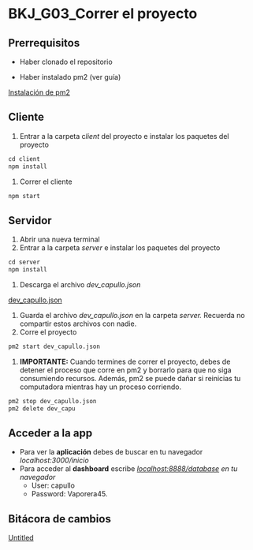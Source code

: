 # BKJ_G03_Correr el proyecto

## Prerrequisitos

- Haber clonado el repositorio

[](https://github.com/Ace-Software-Development/blackjack_monarca)

- Haber instalado pm2 (ver guía)

[Instalación de pm2](BKJ_G01_Gui%CC%81a%20del%20servidor%2076ffad5f45c54fdabea9d5c68909c8ca/Instalacio%CC%81n%20de%20pm2%20d06ff367d4624a51afb995e6e12bb402.md) 

## Cliente

1. Entrar a la carpeta c*lient* del proyecto e instalar los paquetes del proyecto

```cpp
cd client
npm install
```

1. Correr el cliente

```cpp
npm start
```

## Servidor

1. Abrir una nueva terminal
2. Entrar a la carpeta *server* e instalar los paquetes del proyecto

```cpp
cd server
npm install
```

1. Descarga el archivo *dev_capullo.json*

[dev_capullo.json](https://drive.google.com/file/d/1ZV965uwlXma8qOXvWAzm0IVBoMOl0eoB/view?usp=sharing)

1. Guarda el archivo *dev_capullo.json* en la carpeta *server.* Recuerda no compartir estos archivos con nadie.
2. Corre el proyecto

```bash
pm2 start dev_capullo.json
```

1. **IMPORTANTE:** Cuando termines de correr el proyecto, debes de detener el proceso que corre en pm2 y borrarlo para que no siga consumiendo recursos. Además, pm2 se puede dañar si reinicias tu computadora mientras hay un proceso corriendo.

```bash
pm2 stop dev_capullo.json
pm2 delete dev_capu
```

## Acceder a la app

- Para ver la **aplicación** debes de buscar en tu navegador *localhost:3000/inicio*
- Para acceder al **dashboard** escribe *[localhost:8888/database](http://localhost:8888/database) en tu navegador*
    - User: capullo
    - Password: Vaporera45.

## Bitácora de cambios

[Untitled](BKJ_G03_Correr%20el%20proyecto%203595d8769c484be9bef188d666deee4f/Untitled%20Database%20e1d334e1479a4394b4a8913d7ffb0ac6.csv)